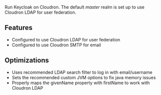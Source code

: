 Run Keycloak on Cloudron. The default *master* realm is set up to use Cloudron LDAP for user federation.

Features
---
- Configured to use Cloudron LDAP for user federation
- Configured to use Cloudron SMTP for email

Optimizations
--
- Uses recommended LDAP search filter to log in with email/username
- Sets the recommended custom JVM options to fix java memory issues
- Properly maps the givenName property with firstName to work with Cloudron LDAP